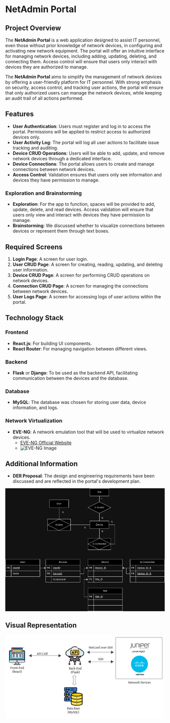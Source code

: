 # NetAdmin Portal

## Project Overview

The **NetAdmin Portal** is a web application designed to assist IT personnel, even those without prior knowledge of network devices, in configuring and activating new network equipment. The portal will offer an intuitive interface for managing network devices, including adding, updating, deleting, and connecting them. Access control will ensure that users only interact with devices they are authorized to manage.

The **NetAdmin Portal** aims to simplify the management of network devices by offering a user-friendly platform for IT personnel. With strong emphasis on security, access control, and tracking user actions, the portal will ensure that only authorized users can manage the network devices, while keeping an audit trail of all actions performed.


## Features

- **User Authentication**: Users must register and log in to access the portal. Permissions will be applied to restrict access to authorized devices only.
- **User Activity Log**: The portal will log all user actions to facilitate issue tracking and auditing.
- **Device CRUD Operations**: Users will be able to add, update, and remove network devices through a dedicated interface.
- **Device Connections**: The portal allows users to create and manage connections between network devices.
- **Access Control**: Validation ensures that users only see information and devices they have permission to manage.

### Exploration and Brainstorming

- **Exploration**: For the app to function, spaces will be provided to add, update, delete, and read devices. Access validation will ensure that users only view and interact with devices they have permission to manage.
- **Brainstorming**: We discussed whether to visualize connections between devices or represent them through text boxes.

## Required Screens

1. **Login Page**: A screen for user login.
2. **User CRUD Page**: A screen for creating, reading, updating, and deleting user information.
3. **Device CRUD Page**: A screen for performing CRUD operations on network devices.
4. **Connection CRUD Page**: A screen for managing the connections between network devices.
5. **User Logs Page**: A screen for accessing logs of user actions within the portal.

## Technology Stack

### Frontend

- **React.js**: For building UI components.
- **React Router**: For managing navigation between different views.

### Backend

- **Flask** or **Django**: To be used as the backend API, facilitating communication between the devices and the database.

### Database

- **MySQL**: The database was chosen for storing user data, device information, and logs.

### Network Virtualization

- **EVE-NG**: A network emulation tool that will be used to virtualize network devices.
  - [EVE-NG Official Website](https://www.eve-ng.net/)
  - <img src="https://packet-warrior.net/p/how-to-add-custom-symbols-in-eve-ng/eve_symbol_2.png" alt="EVE-NG Image">

## Additional Information

- **DER Proposal**: The design and engineering requirements have been discussed and are reflected in the portal's development plan.

<img src="https://github.com/luizfrsantana/FSWDCapstoneProject/blob/main/DER%20Capstone%20Project.png?raw=true" alt="DER">


## Visual Representation

<img src="https://github.com/luizfrsantana/FSWDCapstoneProject/blob/main/FSWD%20Capstone%20Project.png?raw=true" alt="App HDL">



